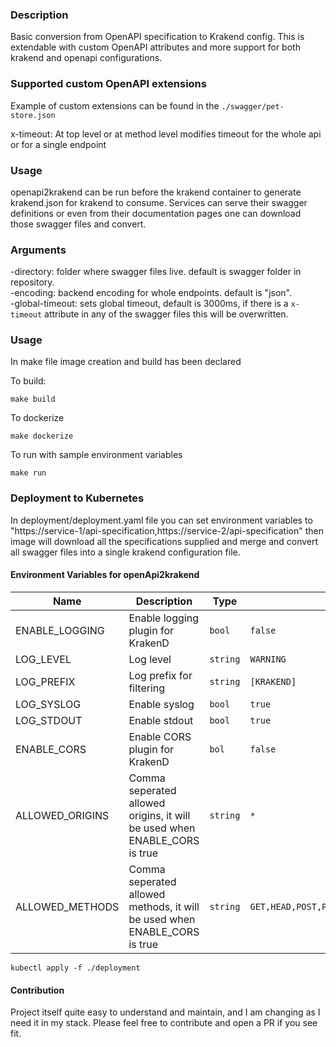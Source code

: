 ### Description
Basic conversion from OpenAPI specification to Krakend config. This is extendable with custom OpenAPI 
attributes and more support for both krakend and openapi configurations.

### Supported custom OpenAPI extensions

Example of custom extensions can be found in the `./swagger/pet-store.json`

x-timeout: At top level or at method level modifies timeout for the whole api or for a single endpoint 

### Usage

openapi2krakend can be run before the krakend container to generate krakend.json for krakend to consume.
Services can serve their swagger definitions or even from their documentation pages one can download those swagger
files and convert.

### Arguments

-directory: folder where swagger files live. default is swagger folder in repository.
<br>
-encoding: backend encoding for whole endpoints. default is "json".
<br>
-global-timeout: sets global timeout, default is 3000ms, if there is a `x-timeout` attribute in any of the swagger files 
this will be overwritten.

### Usage

In make file image creation and build has been declared 

To build:
```shell 
make build
``` 

To dockerize
````shell
make dockerize
````

To run with sample environment variables
```shell
make run
```

### Deployment to Kubernetes

In deployment/deployment.yaml file you can set environment variables to "https://service-1/api-specification,https://service-2/api-specification"
then image will download all the specifications supplied and merge and convert all swagger files into a single krakend
configuration file.

#### Environment Variables for openApi2krakend

| Name            | Description                                                               | Type     | Default                                                | Required |
|-----------------|---------------------------------------------------------------------------|----------|--------------------------------------------------------|:--------:|
| ENABLE_LOGGING  | Enable logging plugin for KrakenD                                         | `bool`   | `false`                                                |    no    |
| LOG_LEVEL       | Log level                                                                 | `string` | `WARNING`                                              |    no    |
| LOG_PREFIX      | Log prefix for filtering                                                  | `string` | `[KRAKEND]`                                            |    no    |
| LOG_SYSLOG      | Enable syslog                                                             | `bool`   | `true`                                                 |    no    |
| LOG_STDOUT      | Enable stdout                                                             | `bool`   | `true`                                                 |    no    |
| ENABLE_CORS     | Enable CORS plugin for KrakenD                                            | `bol`    | `false`                                                |    no    |
| ALLOWED_ORIGINS | Comma seperated allowed origins, it will be used when ENABLE_CORS is true | `string` | `*`                                                    |    no    |
| ALLOWED_METHODS | Comma seperated allowed methods, it will be used when ENABLE_CORS is true | `string` | `GET,HEAD,POST,PUT,DELETE,CONNECT,OPTIONS,TRACE,PATCH` |    no    |

````shell
kubectl apply -f ./deployment
````
#### Contribution
Project itself quite easy to understand and maintain, and I am changing as I need it in my stack. Please feel free to contribute and open a PR if you see fit.